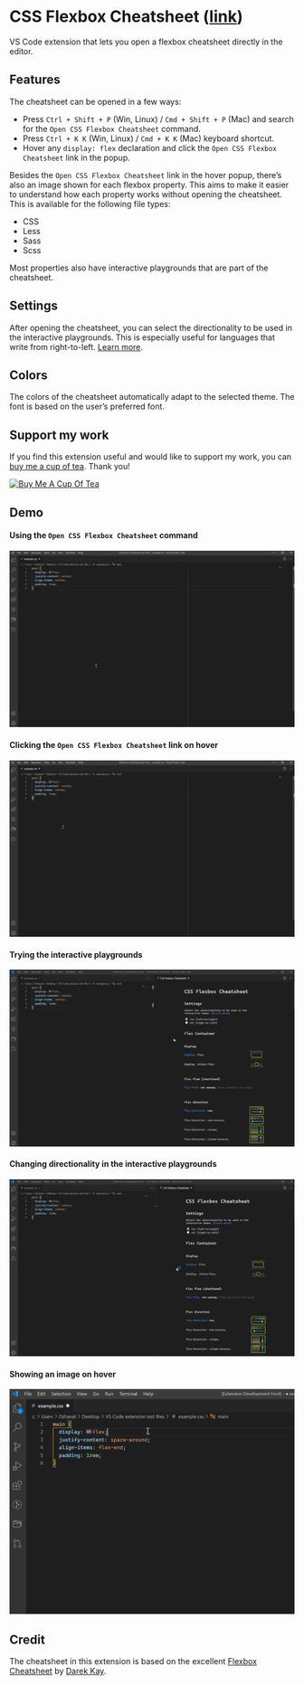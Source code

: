 # CSS Flexbox Cheatsheet ([link](https://marketplace.visualstudio.com/items?itemName=dzhavat.css-flexbox-cheatsheet))

VS Code extension that lets you open a flexbox cheatsheet directly in the editor.

## Features

The cheatsheet can be opened in a few ways:

* Press `Ctrl + Shift + P` (Win, Linux) / `Cmd + Shift + P` (Mac) and search for the `Open CSS Flexbox Cheatsheet` command.
* Press `Ctrl + K K` (Win, Linux) / `Cmd + K K` (Mac) keyboard shortcut.
* Hover any `display: flex` declaration and click the `Open CSS Flexbox Cheatsheet` link in the popup.

Besides the `Open CSS Flexbox Cheatsheet` link in the hover popup, there’s also an image shown for each flexbox property. This aims to make it easier to understand how each property works without opening the cheatsheet. This is available for the following file types:

* CSS
* Less
* Sass
* Scss

Most properties also have interactive playgrounds that are part of the cheatsheet.

## Settings

After opening the cheatsheet, you can select the directionality to be used in the interactive playgrounds. This is especially useful for languages that write from right-to-left. [Learn more](https://developer.mozilla.org/en-US/docs/Web/HTML/Global_attributes/dir).

## Colors

The colors of the cheatsheet automatically adapt to the selected theme. The font is based on the user’s preferred font.

## Support my work

If you find this extension useful and would like to support my work, you can [buy me a cup of tea](https://www.buymeacoffee.com/dzhavat). Thank you!

[![Buy Me A Cup Of Tea](images/buy-me-a-cup-of-tea.png)](https://www.buymeacoffee.com/dzhavat)

## Demo

#### Using the `Open CSS Flexbox Cheatsheet` command

![Demo using "Open CSS Flexbox Cheatsheet" the command](images/demo/command.gif)

#### Clicking the `Open CSS Flexbox Cheatsheet` link on hover

![Demo opening the cheatsheet by clicking the "Open CSS Flexbox Cheatsheet" command](images/demo/hover.gif)

#### Trying the interactive playgrounds

![Trying the interactive playgrounds](images/demo/interactive-playgrounds.gif)

#### Changing directionality in the interactive playgrounds

![Demo changing directionality](images/demo/changing-directionality.gif)

#### Showing an image on hover

![Demo showing an image on hover](images/demo/hover-image.gif)

## Credit

The cheatsheet in this extension is based on the excellent [Flexbox Cheatsheet](https://darekkay.com/dev/flexbox-cheatsheet.html) by [Darek Kay](https://darekkay.com/).
